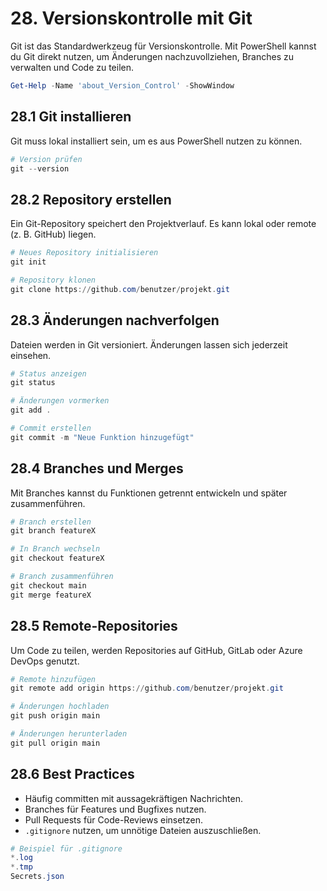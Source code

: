 # 28. Versionskontrolle mit Git

Git ist das Standardwerkzeug für Versionskontrolle. Mit PowerShell kannst du Git direkt nutzen, um Änderungen nachzuvollziehen, Branches zu verwalten und Code zu teilen.

```powershell
Get-Help -Name 'about_Version_Control' -ShowWindow
```

## 28.1 Git installieren

Git muss lokal installiert sein, um es aus PowerShell nutzen zu können.

```powershell
# Version prüfen
git --version
```

## 28.2 Repository erstellen

Ein Git-Repository speichert den Projektverlauf. Es kann lokal oder remote (z. B. GitHub) liegen.

```powershell
# Neues Repository initialisieren
git init

# Repository klonen
git clone https://github.com/benutzer/projekt.git
```

## 28.3 Änderungen nachverfolgen

Dateien werden in Git versioniert. Änderungen lassen sich jederzeit einsehen.

```powershell
# Status anzeigen
git status

# Änderungen vormerken
git add .

# Commit erstellen
git commit -m "Neue Funktion hinzugefügt"
```

## 28.4 Branches und Merges

Mit Branches kannst du Funktionen getrennt entwickeln und später zusammenführen.

```powershell
# Branch erstellen
git branch featureX

# In Branch wechseln
git checkout featureX

# Branch zusammenführen
git checkout main
git merge featureX
```

## 28.5 Remote-Repositories

Um Code zu teilen, werden Repositories auf GitHub, GitLab oder Azure DevOps genutzt.

```powershell
# Remote hinzufügen
git remote add origin https://github.com/benutzer/projekt.git

# Änderungen hochladen
git push origin main

# Änderungen herunterladen
git pull origin main
```

## 28.6 Best Practices

* Häufig committen mit aussagekräftigen Nachrichten.
* Branches für Features und Bugfixes nutzen.
* Pull Requests für Code-Reviews einsetzen.
* `.gitignore` nutzen, um unnötige Dateien auszuschließen.

```powershell
# Beispiel für .gitignore
*.log
*.tmp
Secrets.json
```
